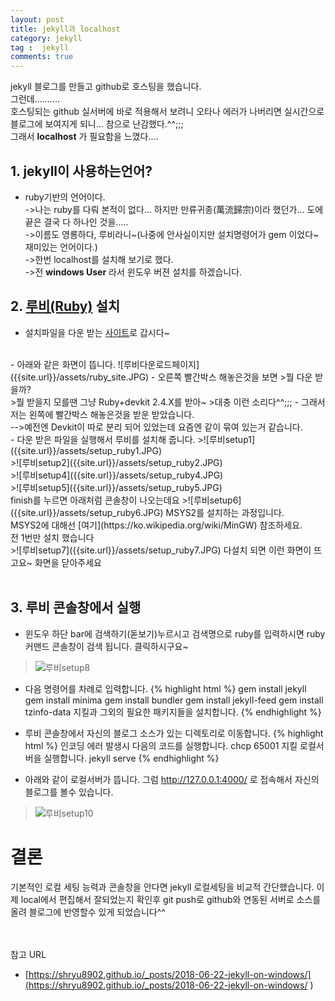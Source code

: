 ```yaml
---
layout: post
title: jekyll과 localhost
category: jekyll
tag :  jekyll
comments: true
---
```


<!--excerpt.start-->
<div class="message">
  jekyll 블로그를 만들고 github로 호스팅을 했습니다.<br> 
  그런데..........<br>
  호스팅되는 github 실서버에 바로 적용해서 보려니 오타나 에러가 나버리면 실시간으로
  블로그에 보여지게 되니... 참으로 난감했다.^^;;;<br> 
  그래서 <strong>localhost</strong> 가 필요함을 느꼈다....
</div>
<!--excerpt.end-->

## 1. jekyll이 사용하는언어?
- ruby기반의 언어이다.<br>
->나는 ruby를 다뤄 본적이 없다... 하지만 만류귀종(萬流歸宗)이라 했던가... 도에 끝은 결국 다 하나인 것을.....<br>
->이름도 영롱하다, 루비라니~(나중에 안사실이지만 설치명령어가 gem 이었다~ 재미있는 언어이다.) <br>
->한번 localhost를 설치해 보기로 했다.<br>
->전 **windows User** 라서 윈도우 버젼 설치를 하겠습니다.

## 2. [루비(Ruby)](https://rubyinstaller.org/downloads/) 설치
- 설치파일을 다운 받는 [사이트](https://rubyinstaller.org/downloads/)로 갑시다~
<br>
- 아래와 같은 화면이 뜹니다.
![루비다운로드페이지]({{site.url}}/assets/ruby_site.JPG)
- 오른쪽 빨간박스 해놓은것을 보면
>뭘 다운 받을까?<br>
>뭘 받을지 모를땐 그냥 Ruby+devkit 2.4.X를 받아~
>대충 이런 소리다^^;;;
- 그래서 저는 왼쪽에 빨간박스 해놓은것을 받운 받았습니다.<br>
-->예전엔 Devkit이 따로 분리 되어 있었는데 요즘엔 같이 묶여 있는거 같습니다.<br>
- 다운 받은 파일을 실행해서 루비를 설치해 줍니다.
    >![루비setup1]({{site.url}}/assets/setup_ruby1.JPG)<br>
    >![루비setup2]({{site.url}}/assets/setup_ruby2.JPG)<br>
    >![루비setup4]({{site.url}}/assets/setup_ruby4.JPG)<br>
    >![루비setup5]({{site.url}}/assets/setup_ruby5.JPG)<br>
    finish를 누르면 아래처럼 콘솔창이 나오는데요
    >![루비setup6]({{site.url}}/assets/setup_ruby6.JPG)
    MSYS2를 설치하는 과정입니다.<br>
    MSYS2에 대해선 [여기](https://ko.wikipedia.org/wiki/MinGW) 참조하세요.<br>
    전 1번만 설치 했습니다<br>
    >![루비setup7]({{site.url}}/assets/setup_ruby7.JPG)
    다설치 되면 이런 화면이 뜨고요~ 화면을 닫아주세요<br><br>
    
## 3. 루비 콘솔창에서 실행
- 윈도우 하단 bar에 검색하기(돋보기)누르시고 검색명으로 ruby를 입력하시면 ruby 커맨드 콘솔창이 검색 됩니다. 클릭하시구요~
>![루비setup8]({{site.url}}/assets/setup_ruby8.JPG)

- 다음 명령어를 차례로 입력합니다.
{% highlight html %}
gem install jekyll
gem install minima
gem install bundler
gem install jekyll-feed
gem install tzinfo-data
지킬과 그외의 필요한 패키지들을 설치합니다.
{% endhighlight %}

- 루비 콘솔창에서 자신의 블로그 소스가 있는 디렉토리로 이동합니다.
{% highlight html %}
인코딩 에러 발생시 다음의 코드를 실행합니다.
chcp 65001
지킬 로컬서버을 실행합니다.
jekyll serve
{% endhighlight %}

- 아래와 같이 로컬서버가 뜹니다. 그럼 http://127.0.0.1:4000/ 로 접속해서 자신의 블로그를 볼수 있습니다.
>![루비setup10]({{site.url}}/assets/setup_ruby10.JPG)

# 결론
<div class="message">
  기본적인 로컬 세팅 능력과 콘솔창을 안다면 jekyll 로컬세팅을 비교적 간단했습니다.
  이제 local에서 편집해서 잘되었는지 확인후 git push로 github와 연동된 서버로 소스를 올려 블로그에 반영할수 있게 되었습니다^^
</div>

<br><br>
참고 URL

- [https://shryu8902.github.io/_posts/2018-06-22-jekyll-on-windows/](https://shryu8902.github.io/_posts/2018-06-22-jekyll-on-windows/
)

